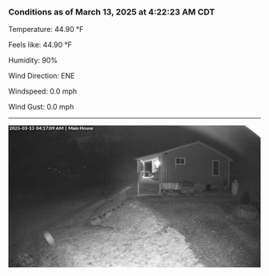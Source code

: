 ### Conditions as of March 13, 2025 at 4:22:23 AM CDT 

Temperature: 44.90 &deg;F

Feels like: 44.90 &deg;F

Humidity: 90%

Wind Direction: ENE

Windspeed: 0.0 mph

Wind Gust: 0.0 mph

---

<img src="./images/latest.jpeg"/>

